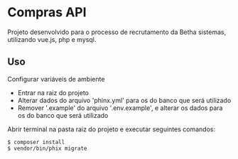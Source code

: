 # Compras API
Projeto desenvolvido para o processo de recrutamento da Betha sistemas, utilizando vue.js, php e mysql.
## Uso
Configurar variáveis de ambiente
* Entrar na raiz do projeto
* Alterar dados do arquivo 'phinx.yml' para os do banco que será utilizado
* Remover '.example' do arquivo '.env.example', e alterar os dados para os do banco que será utilizado

Abrir terminal na pasta raiz do projeto e executar seguintes comandos:
```shell
$ composer install
$ vendor/bin/phix migrate
```
